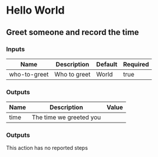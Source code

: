 # Hello World

## Greet someone and record the time

### Inputs

| Name | Description | Default | Required |
|------|-------------|---------|----------|
| who-to-greet | Who to greet | World | true |


### Outputs

| Name | Description | Value |
|------|-------------|-------|
| time | The time we greeted you | <nil> |


### Outputs

This action has no reported steps <!-- presumably a JavaScript action -->